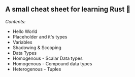## A small cheat sheet for learning Rust 🦀 


*Contents:*

* Hello World
* Placeholder and it's types
* Variables
* Shadowing & Sccoping
* Data Types
* Homogenous - Scalar Data types
* Homogenous - Compound data types
* Heterogenous - Tuples 



